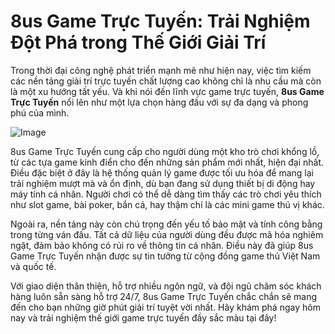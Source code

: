 # 8us Game Trực Tuyến: Trải Nghiệm Đột Phá trong Thế Giới Giải Trí

Trong thời đại công nghệ phát triển mạnh mẽ như hiện nay, việc tìm kiếm các nền tảng giải trí trực tuyến chất lượng cao không chỉ là nhu cầu mà còn là một xu hướng tất yếu. Và khi nói đến lĩnh vực game trực tuyến, **8us Game Trực Tuyến** nổi lên như một lựa chọn hàng đầu với sự đa dạng và phong phú của mình.

![Image](https://github.com/user-attachments/assets/bd51ea9f-0666-407b-a7a7-98ead6de688c)

8us Game Trực Tuyến cung cấp cho người dùng một kho trò chơi khổng lồ, từ các tựa game kinh điển cho đến những sản phẩm mới nhất, hiện đại nhất. Điều đặc biệt ở đây là hệ thống quản lý game được tối ưu hóa để mang lại trải nghiệm mượt mà và ổn định, dù bạn đang sử dụng thiết bị di động hay máy tính cá nhân. Người chơi có thể dễ dàng tìm thấy các trò chơi yêu thích như slot game, bài poker, bắn cá, hay thậm chí là các mini game thú vị khác.

Ngoài ra, nền tảng này còn chú trọng đến yếu tố bảo mật và tính công bằng trong từng ván đấu. Tất cả dữ liệu của người dùng đều được mã hóa nghiêm ngặt, đảm bảo không có rủi ro về thông tin cá nhân. Điều này đã giúp 8us Game Trực Tuyến nhận được sự tin tưởng từ cộng đồng game thủ Việt Nam và quốc tế.

Với giao diện thân thiện, hỗ trợ nhiều ngôn ngữ, và đội ngũ chăm sóc khách hàng luôn sẵn sàng hỗ trợ 24/7, 8us Game Trực Tuyến chắc chắn sẽ mang đến cho bạn những giờ phút giải trí tuyệt vời nhất. Hãy khám phá ngay hôm nay và trải nghiệm thế giới game trực tuyến đầy sắc màu tại đây!